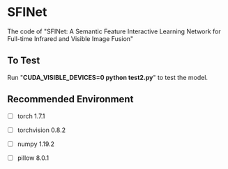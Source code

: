 
#  SFINet

The code of "SFINet: A Semantic Feature Interactive Learning Network for Full-time Infrared and Visible Image Fusion"


## To Test

Run "**CUDA_VISIBLE_DEVICES=0 python test2.py**" to test the model.


## Recommended Environment

 - [ ] torch  1.7.1
 - [ ] torchvision 0.8.2
 - [ ] numpy 1.19.2
 - [ ] pillow  8.0.1

